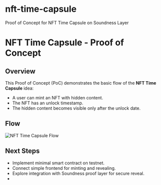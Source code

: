 # nft-time-capsule
Proof of Concept for NFT Time Capsule on Soundness Layer
# NFT Time Capsule - Proof of Concept

## Overview
This Proof of Concept (PoC) demonstrates the basic flow of the **NFT Time Capsule** idea:
- A user can mint an NFT with hidden content.
- The NFT has an unlock timestamp.
- The hidden content becomes visible only after the unlock date.

## Flow
![NFT Time Capsule Flow](diagram.png)

## Next Steps
- Implement minimal smart contract on testnet.
- Connect simple frontend for minting and revealing.
- Explore integration with Soundness proof layer for secure reveal.
- 
